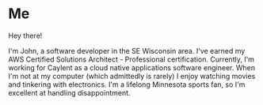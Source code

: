 # Me

Hey there!

I'm John, a software developer in the SE Wisconsin area. I've earned my AWS Certified Solutions Architect -
Professional certification. Currently, I'm working for Caylent as a cloud native applications software engineer. When I'm not at my computer (which admittedly is rarely) I enjoy watching
movies and tinkering with electronics. I'm a lifelong Minnesota sports fan, so I'm excellent at handling disappointment.